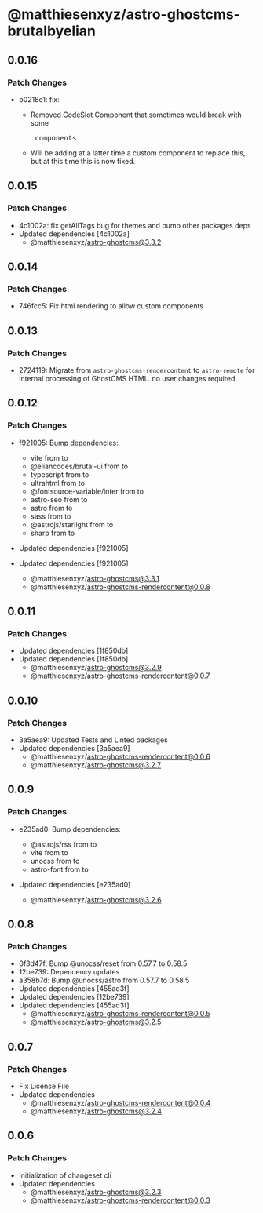 # @matthiesenxyz/astro-ghostcms-brutalbyelian

## 0.0.16

### Patch Changes

- b0218e1: fix:

  - Removed CodeSlot Component that sometimes would break with some <pre> components
  - Will be adding at a latter time a custom component to replace this, but at this time this is now fixed.

## 0.0.15

### Patch Changes

- 4c1002a: fix getAllTags bug for themes and bump other packages deps
- Updated dependencies [4c1002a]
  - @matthiesenxyz/astro-ghostcms@3.3.2

## 0.0.14

### Patch Changes

- 746fcc5: Fix html rendering to allow custom components

## 0.0.13

### Patch Changes

- 2724119: Migrate from `astro-ghostcms-rendercontent` to `astro-remote` for internal processing of GhostCMS HTML. no user changes required.

## 0.0.12

### Patch Changes

- f921005: Bump dependencies:

  - vite from to
  - @eliancodes/brutal-ui from to
  - typescript from to
  - ultrahtml from to
  - @fontsource-variable/inter from to
  - astro-seo from to
  - astro from to
  - sass from to
  - @astrojs/starlight from to
  - sharp from to

- Updated dependencies [f921005]
- Updated dependencies [f921005]
  - @matthiesenxyz/astro-ghostcms@3.3.1
  - @matthiesenxyz/astro-ghostcms-rendercontent@0.0.8

## 0.0.11

### Patch Changes

- Updated dependencies [1f850db]
- Updated dependencies [1f850db]
  - @matthiesenxyz/astro-ghostcms@3.2.9
  - @matthiesenxyz/astro-ghostcms-rendercontent@0.0.7

## 0.0.10

### Patch Changes

- 3a5aea9: Updated Tests and Linted packages
- Updated dependencies [3a5aea9]
  - @matthiesenxyz/astro-ghostcms-rendercontent@0.0.6
  - @matthiesenxyz/astro-ghostcms@3.2.7

## 0.0.9

### Patch Changes

- e235ad0: Bump dependencies:

  - @astrojs/rss from to
  - vite from to
  - unocss from to
  - astro-font from to

- Updated dependencies [e235ad0]
  - @matthiesenxyz/astro-ghostcms@3.2.6

## 0.0.8

### Patch Changes

- 0f3d47f: Bump @unocss/reset from 0.57.7 to 0.58.5
- 12be739: Depencency updates
- a358b7d: Bump @unocss/astro from 0.57.7 to 0.58.5
- Updated dependencies [455ad3f]
- Updated dependencies [12be739]
- Updated dependencies [455ad3f]
  - @matthiesenxyz/astro-ghostcms-rendercontent@0.0.5
  - @matthiesenxyz/astro-ghostcms@3.2.5

## 0.0.7

### Patch Changes

- Fix License File
- Updated dependencies
  - @matthiesenxyz/astro-ghostcms-rendercontent@0.0.4
  - @matthiesenxyz/astro-ghostcms@3.2.4

## 0.0.6

### Patch Changes

- Initialization of changeset cli
- Updated dependencies
  - @matthiesenxyz/astro-ghostcms@3.2.3
  - @matthiesenxyz/astro-ghostcms-rendercontent@0.0.3
